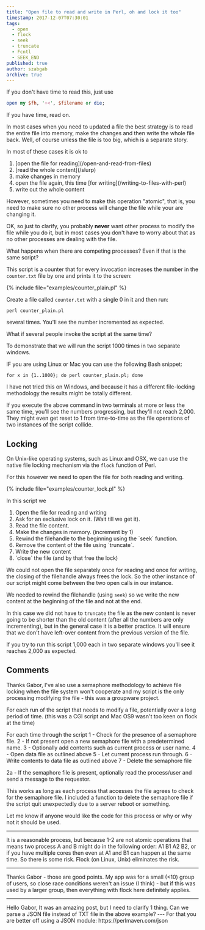 ```yaml
---
title: "Open file to read and write in Perl, oh and lock it too"
timestamp: 2017-12-07T07:30:01
tags:
  - open
  - flock
  - seek
  - truncate
  - Fcntl
  - SEEK_END
published: true
author: szabgab
archive: true
---
```



If you don't have time to read this, just use

```perl
open my $fh, '+<', $filename or die;
```

If you have time, read on.

In most cases when you need to updated a file the best strategy is to read the entire file into memory,
make the changes and then write the whole file back. Well, of course unless the file is too big, which is
a separate story.


In most of these cases it is ok to
<ol>
   <li>[open the file for reading](/open-and-read-from-files)</li>
   <li>[read the whole content](/slurp)</li>
   <li>make changes in memory</li>
   <li>open the file again, this time [for writing](/writing-to-files-with-perl)</li>
   <li>write out the whole content</li>
</ol>

However, sometimes you need to make this operation "atomic", that is, you need to make sure
no other process will change the file while your are changing it.

OK, so just to clarify, you probably **never** want other process to modify the file
while you do it, but in most cases you don't have to worry about that as no other processes
are dealing with the file.

What happens when there are competing processes? Even if that is the same script?

This script is a counter that for every invocation increases the number in the `counter.txt`
file by one and prints it to the screen:

{% include file="examples/counter_plain.pl" %}

Create a file called `counter.txt` with a single 0 in it and then run:

```
perl counter_plain.pl
```

several times. You'll see the number incremented as expected.

What if several people invoke the script at the same time?

To demonstrate that we will run the script 1000 times in two separate windows.

IF you are using Linux or Mac you can use the following Bash snippet:

```
for x in {1..1000}; do perl counter_plain.pl; done
```

I have not tried this on Windows, and because it has a different file-locking methodology
the results might be totally different.

If you execute the above command in two terminals at more or less the same time, you'll
see the numbers progressing, but they'll not reach 2,000. They might even get reset
to 1 from time-to-time as the file operations of two instances of the script collide.

## Locking

On Unix-like operating systems, such as Linux and OSX, we can use the native file locking mechanism
via the `flock` function of Perl.

For this however we need to open the file for both reading and writing.

{% include file="examples/counter_lock.pl" %}

In this script we
<ol>
  <li>Open the file for reading and writing</li>
  <li>Ask for an exclusive lock on it. (Wait till we get it).</li>
  <li>Read the file content.</li>
  <li>Make the changes in memory. (increment by 1)</li>
  <li>Rewind the filehandle to the beginning using the `seek` function.</li>
  <li>Remove the content of the file using `truncate`.</li>
  <li>Write the new content</li>
  <li>`close` the file (and by that free the lock)</li>
</ol>

We could not open the file separately once for reading and once for writing,
the closing of the filehandle always frees the lock. So the other instance of our script
might come between the two open calls in our instance.

We needed to rewind the filehandle (using `seek`) so we write the new content at the beginning of the file and not
at the end.

In this case we did not have to `truncate` the file as the new content is never going to be shorter than
the old content (after all the numbers are only incrementing), but in the general case it is a better practice.
It will ensure that we don't have left-over content from the previous version of the file.

If you try to run this script 1,000 each in two separate windows you'll see it reaches 2,000 as expected.

## Comments

Thanks Gabor, I've also use a semaphore methodology to achieve file locking when the file system won't cooperate and my script is the only processing modifying the file - this was a groupware project.

For each run of the script that needs to modify a file, potentially over a long period of time. (this was a CGI script and Mac OS9 wasn't too keen on flock at the time)

For each time through the script
1 - Check for the presence of a semaphore file.
2 - If not present open a new semaphore file with a predetermined name.
3 - Optionally add contents such as current process or user name.
4 - Open data file as outlined above
5 - Let current process run through.
6 - Write contents to data file as outlined above
7 - Delete the semaphore file

2a - If the semaphore file is present, optionally read the process/user and send a message to the requestor.

This works as long as each process that accesses the file agrees to check for the semaphore file. I included a function to delete the semaphore file if the script quit unexpectedly due to a server reboot or something.

Let me know if anyone would like the code for this process or why or why not it should be used.

---
It is a reasonable process, but because 1-2 are not atomic operations that means two process A and B might do in the following order: A1 B1 A2 B2, or if you have multiple cores then even at A1 and B1 can happen at the same time. So there is some risk. Flock (on Linux, Unix) eliminates the risk.

---
Thanks Gabor - those are good points. My app was for a small (<10) group of users, so close race conditions weren't an issue (I think) - but if this was used by a larger group, then everything with flock here definitely applies.

<hr>
Hello Gabor,
It was an amazing post, but I need to clarify 1 thing. Can we parse a JSON file instead of TXT file in the above example?
---
For that you are better off using a JSON module:  https://perlmaven.com/json

